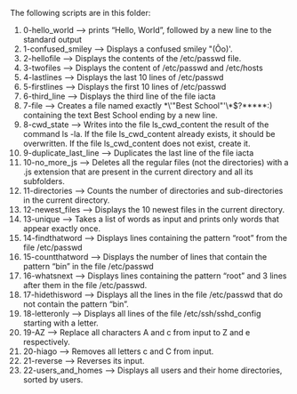 The following scripts are in this folder:
1. 0-hello_world --> prints “Hello, World”, followed by a new line to the standard output
2. 1-confused_smiley --> Displays a confused smiley "(Ôo)'.
3. 2-hellofile --> Displays the contents of the /etc/passwd file.
4. 3-twofiles --> Displays the content of /etc/passwd and /etc/hosts
5. 4-lastlines --> Displays the last 10 lines of /etc/passwd
6. 5-firstlines --> Displays the first 10 lines of /etc/passwd 
7. 6-third_line --> Displays the third line of the file iacta
8. 7-file --> Creates a file named exactly \*\\'"Best School"\'\\*$\?\*\*\*\*\*:) containing the text Best School ending by a new line.
9. 8-cwd_state --> Writes into the file ls_cwd_content the result of the command ls -la. If the file ls_cwd_content already exists, it should be overwritten. If the file ls_cwd_content does not exist, create it.
10. 9-duplicate_last_line --> Duplicates the last line of the file iacta
11. 10-no_more_js --> Deletes all the regular files (not the directories) with a .js extension that are present in the current directory and all its subfolders.
12. 11-directories --> Counts the number of directories and sub-directories in the current directory.
13. 12-newest_files --> Displays the 10 newest files in the current directory.
14. 13-unique --> Takes a list of words as input and prints only words that appear exactly once.
15. 14-findthatword --> Displays lines containing the pattern “root” from the file /etc/passwd 
16. 15-countthatword --> Displays the number of lines that contain the pattern “bin” in the file /etc/passwd
17. 16-whatsnext --> Displays lines containing the pattern “root” and 3 lines after them in the file /etc/passwd.
18. 17-hidethisword --> Displays all the lines in the file /etc/passwd that do not contain the pattern “bin”.
19. 18-letteronly --> Displays all lines of the file /etc/ssh/sshd_config starting with a letter.
20. 19-AZ --> Replace all characters A and c from input to Z and e respectively.
21. 20-hiago --> Removes all letters c and C from input.
22. 21-reverse --> Reverses its input.
23. 22-users_and_homes --> Displays all users and their home directories, sorted by users.
